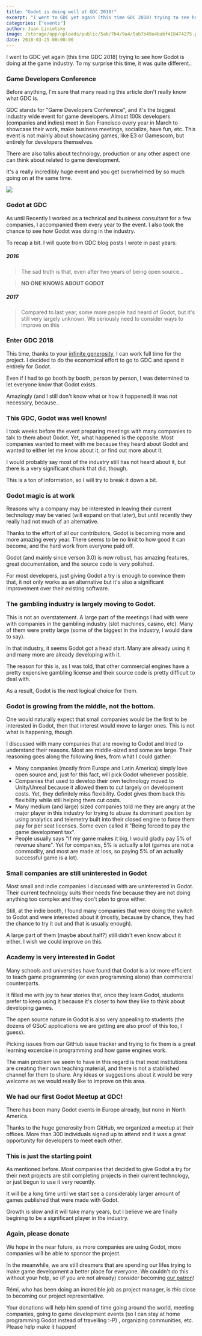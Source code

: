 ```yaml
---
title: "Godot is doing well at GDC 2018!"
excerpt: "I went to GDC yet again (this time GDC 2018) trying to see how Godot is doing at the game industry. To my surprise this time, it was quite different.."
categories: ["events"]
author: Juan Linietsky
image: /storage/app/uploads/public/5ab/7b4/9a4/5ab7b49a4babf418474275.png
date: 2018-03-25 00:00:00
---
```


I went to GDC yet again (this time GDC 2018) trying to see how Godot is doing at the game industry. To my surprise this time, it was quite different..

### Game Developers Conference

Before anything, I'm sure that many reading this article don't really know what GDC is.

GDC stands for "Game Developers Conference", and it's the biggest industry wide event for game developers. Almost 100k developers (companies and indies) meet in San Francisco every year in March to showcase their work, make business meetings, socialize, have fun, etc. This event is not mainly about showcasing games, like E3 or Gamescom, but entirely for developers themselves.

There are also talks about technology, production or any other aspect one can think about related to game development.

It's a really incredibly huge event and you get overwhelmed by so much going on at the same time.

![](/storage/app/media/gdc2018/gdc.png)

### Godot at GDC

As until Recently I worked as a technical and business consultant for a few companies, I accompanied them every year to the event. I also took the chance to see how Godot was doing in the industry.

To recap a bit. I will quote from GDC blog posts I wrote in past years:

##### 2016

> The sad truth is that, even after two years of being open source...

> **NO ONE KNOWS ABOUT GODOT**

##### 2017

> Compared to last year, some more people had heard of Godot, but it's still very largely unknown. We seriously need to consider ways to improve on this

### Enter GDC 2018

This time, thanks to your [infinite generosity](https://www.patreon.com/godotengine), I can work full time for the project. I decided to do the economical effort to go to GDC and spend it entirely for Godot.

Even if I had to go booth by booth, person by person, I was determined to let everyone know that Godot exists.

Amazingly (and I still don't know what or how it happened) it was not necessary, because..

### This GDC, Godot was well known!

I took weeks before the event preparing meetings with many companies to talk to them about Godot. Yet, what happened is the opposite. Most companies wanted to meet with me because they heard about Godot and wanted to either let me know about it, or find out more about it.

I would probably say most of the industry still has not heard about it, but there is a very significant chunk that did, though.

This is a ton of information, so I will try to break it down a bit.

### Godot magic is at work

Reasons why a company may be interested in leaving their current technology may be varied (will expand on that later), but until recently they really had not much of an alternative.

Thanks to the effort of all our contributors, Godot is becoming more and more amazing every year. There seems to be no limit to how good it can become, and the hard work from everyone paid off.

Godot (and mainly since verson 3.0) is now robust, has amazing features, great documentation, and the source code is very polished.

For most developers, just giving Godot a try is enough to convince them that, it not only works as an alternative but it's also a significant improvement over their existing software.

### The gambling industry is largely moving to Godot.

This is not an overstatement. A large part of the meetings I had with were with companies in the gambling industry (slot machines, casino, etc). Many of them were pretty large (some of the biggest in the industry, I would dare to say).

In that industry, it seems Godot got a head start. Many are already using it and many more are already developing with it.

The reason for this is, as I was told, that other commercial engines have a pretty expensive gambling license and their source code is pretty difficult to deal with.

As a result, Godot is the next logical choice for them.

### Godot is growing from the middle, not the bottom.

One would naturally expect that small companies would be the first to be interested in Godot, then that interest would move to larger ones. This is not what is happening, though.

I discussed with many companies that are moving to Godot and tried to understand their reasons. Most are middle-sized and some are large. Their reasoning goes along the following lines, from what I could gather:


* Many companies (mostly from Europe and Latin America) simply love open source and, just for this fact, will pick Godot whenever possible.
* Companies that used to develop their own technology moved to Unity/Unreal because it allowed them to cut largely on development costs. Yet, they definitely miss flexibility. Godot gives them back this flexibility while still helping them cut costs.
* Many medium (and large) sized companies told me they are angry at the major player in this industry for trying to abuse its dominant position by using analytics and telemetry built into their closed engine to force them pay for per seat licenses. Some even called it "Being forced to pay the game development tax".
* People usually says "If my game makes it big, I would gladly pay 5% of revenue share". Yet for companies, 5% is actually a lot (games are not a commodity, and most are made at loss, so paying 5% of an actually successful game is a lot).

### Small companies are still uninterested in Godot

Most small and indie companies I discussed with are uninterested in Godot. Their current technology suits their needs fine because they are not doing anything too complex and they don't plan to grow either.

Still, at the indie booth, I found many companies that were doing the switch to Godot and were interested about it (mostly, because by chance, they had the chance to try it out and that is usually enough).

A large part of them (maybe about half?) still didn't even know about it either. I wish we could improve on this.

### Academy is very interested in Godot

Many schools and universities have found that Godot is a lot more efficient to teach game programming (or even programming alone) than commercial counterparts.

It filled me with joy to hear stories that, once they learn Godot, students prefer to keep using it because it's closer to how they like to think about developing games.

The open source nature in Godot is also very appealing to students (the dozens of GSoC applications we are getting are also proof of this too, I guess).

Picking issues from our GitHub issue tracker and trying to fix them is a great learning excercise in programming and how game engines work.

The main problem we seem to have in this regard is that most institutions are creating their own teaching material, and there is not a stabilished channel for them to share. Any ideas or suggestions about it would be very welcome as we would really like to improve on this area.


### We had our first Godot Meetup at GDC!

There has been many Godot events in Europe already, but none in North America.

Thanks to the huge generosity from GitHub, we organized a meetup at their offices. More than 300 individuals signed up to attend and it was a great opportunity for developers to meet each other.

### This is just the starting point

As mentioned before. Most companies that decided to give Godot a try for their next projects are still completing projects in their current technology, or just begun to use it very recently.

It will be a long time until we start see a considerably larger amount of games published that were made with Godot.

Growth is slow and it will take many years, but I believe we are finally begining to be a significant player in the industry.

### Again, please donate

We hope in the near future, as more companies are using Godot, more companies will be able to sponsor the project.

In the meanwhile, we are still dreamers that are spending our lifes trying to make game development a better place for everyone. We couldn't do this without your help, so (if you are not already) consider becoming [our patron](https://www.patreon.com/godotengine)!

Rémi, who has been doing an incredible job as project manager, is *this* close to becoming our project representative.

Your donations will help him spend of time going around the world, meeting companies, going to game development events (so I can stay at home programming Godot instead of travelling :-P) , organizing communities, etc. Please help make it happen!
